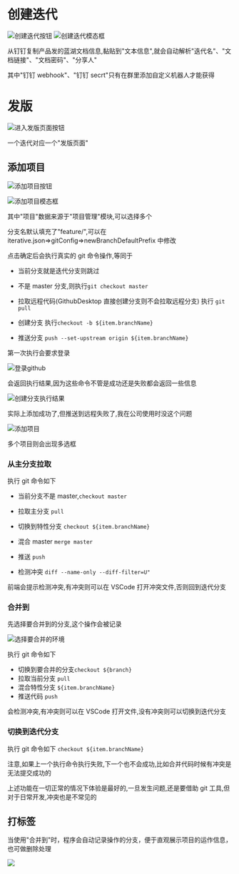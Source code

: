 # 创建迭代

![创建迭代按钮](./images/createIterativeBtn.png)
![创建迭代模态框](./images/createIterativeModal.png)

从钉钉复制产品发的蓝湖文档信息,黏贴到"文本信息",就会自动解析"迭代名"、"文档链接"、"文档密码"、"分享人"

其中"钉钉 webhook"、"钉钉 secrt"只有在群里添加自定义机器人才能获得

# 发版

![进入发版页面按钮](./images/jumpReleaseBtn.png)

一个迭代对应一个"发版页面"

## 添加项目

![添加项目按钮](./images/addProjectBtn.png)

![添加项目模态框](./images/addProjectModal.png)

其中"项目"数据来源于"项目管理"模块,可以选择多个

分支名默认填充了"feature/",可以在 iterative.json=>gitConfig=>newBranchDefaultPrefix 中修改

点击确定后会执行真实的 git 命令操作,等同于

- 当前分支就是迭代分支则跳过

- 不是 master 分支,则执行`git checkout master`
- 拉取远程代码(GithubDesktop 直接创建分支则不会拉取远程分支) 执行 `git pull`
- 创建分支 执行`checkout -b ${item.branchName}`
- 推送分支 `push --set-upstream origin ${item.branchName}`

第一次执行会要求登录

![登录github](./images/loginGithub.png)

会返回执行结果,因为这些命令不管是成功还是失败都会返回一些信息

![创建分支执行结果](./images/createBranchResult.png)

实际上添加成功了,但推送到远程失败了,我在公司使用时没这个问题

![添加项目](./images/addProjectResult.png)

多个项目则会出现多选框

### 从主分支拉取

执行 git 命令如下

- 当前分支不是 master,`checkout master`

- 拉取主分支 `pull`

- 切换到特性分支 `checkout ${item.branchName}`

- 混合 master `merge master`

- 推送 `push`

- 检测冲突 `diff --name-only --diff-filter=U"`

前端会提示检测冲突,有冲突则可以在 VSCode 打开冲突文件,否则回到迭代分支

### 合并到

先选择要合并到的分支,这个操作会被记录

![选择要合并的环境](./images/chooseEnvModal.png)

执行 git 命令如下

- 切换到要合并的分支`checkout ${branch}`
- 拉取当前分支 `pull`
- 混合特性分支 `${item.branchName}`
- 推送代码 `push`

会检测冲突,有冲突则可以在 VSCode 打开文件,没有冲突则可以切换到迭代分支

### 切换到迭代分支

执行 git 命令如下 `checkout ${item.branchName}`

注意,如果上一个执行命令执行失败,下一个也不会成功,比如合并代码时候有冲突是无法提交成功的

上述功能在一切正常的情况下体验是最好的,一旦发生问题,还是要借助 git 工具,但对于日常开发,冲突也是不常见的

## 打标签

当使用"合并到"时，程序会自动记录操作的分支，便于直观展示项目的运作信息，也可做删除处理

![](https://raw.githubusercontent.com/xiaodun/sf-imagebed/main/images20221213115629.png)
